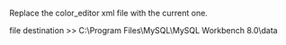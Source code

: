 Replace the color_editor xml file with the current one. 

file destination >> C:\Program Files\MySQL\MySQL Workbench 8.0\data
